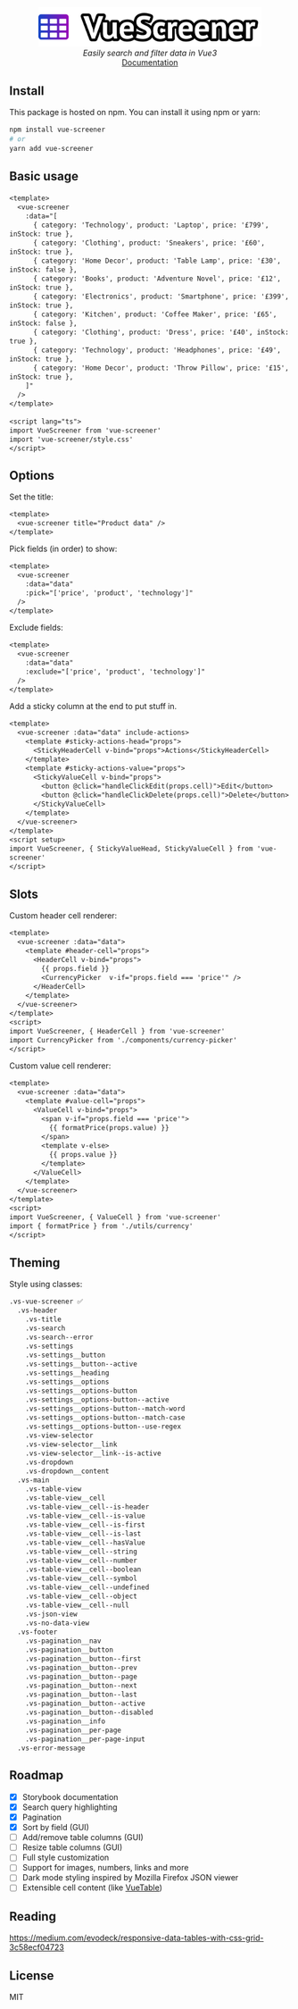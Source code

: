 <div align="center">
  <img src="https://raw.githubusercontent.com/francisashley/vue-screener/main/logo.png" alt="Logo" style="max-width: 400px;">
  <br/>
  <em>Easily search and filter data in Vue3</em>
  <br/>
  <a href="https://francisashley.github.io/vue-screener/">Documentation</a>
</div>

## Install

This package is hosted on npm. You can install it using npm or yarn:

```bash
npm install vue-screener
# or
yarn add vue-screener
```

## Basic usage

```vue
<template>
  <vue-screener
    :data="[
      { category: 'Technology', product: 'Laptop', price: '£799', inStock: true },
      { category: 'Clothing', product: 'Sneakers', price: '£60', inStock: true },
      { category: 'Home Decor', product: 'Table Lamp', price: '£30', inStock: false },
      { category: 'Books', product: 'Adventure Novel', price: '£12', inStock: true },
      { category: 'Electronics', product: 'Smartphone', price: '£399', inStock: true },
      { category: 'Kitchen', product: 'Coffee Maker', price: '£65', inStock: false },
      { category: 'Clothing', product: 'Dress', price: '£40', inStock: true },
      { category: 'Technology', product: 'Headphones', price: '£49', inStock: true },
      { category: 'Home Decor', product: 'Throw Pillow', price: '£15', inStock: true },
    ]"
  />
</template>

<script lang="ts">
import VueScreener from 'vue-screener'
import 'vue-screener/style.css'
</script>
```

## Options

Set the title:

```vue
<template>
  <vue-screener title="Product data" />
</template>
```

Pick fields (in order) to show:

```vue
<template>
  <vue-screener
    :data="data"
    :pick="['price', 'product', 'technology']"
  />
</template>
```

Exclude fields:

```vue
<template>
  <vue-screener
    :data="data"
    :exclude="['price', 'product', 'technology']"
  />
</template>
```

Add a sticky column at the end to put stuff in.

```vue
<template>
  <vue-screener :data="data" include-actions>
    <template #sticky-actions-head="props">
      <StickyHeaderCell v-bind="props">Actions</StickyHeaderCell>
    </template>
    <template #sticky-actions-value="props">
      <StickyValueCell v-bind="props">
        <button @click="handleClickEdit(props.cell)">Edit</button>
        <button @click="handleClickDelete(props.cell)">Delete</button>
      </StickyValueCell>
    </template>
  </vue-screener>
</template>
<script setup>
import VueScreener, { StickyValueHead, StickyValueCell } from 'vue-screener'
</script>
```

## Slots

Custom header cell renderer:

```vue
<template>
  <vue-screener :data="data">
    <template #header-cell="props">
      <HeaderCell v-bind="props">
        {{ props.field }}
        <CurrencyPicker  v-if="props.field === 'price'" />
      </HeaderCell>
    </template>
  </vue-screener>
</template>
<script>
import VueScreener, { HeaderCell } from 'vue-screener'
import CurrencyPicker from './components/currency-picker'
</script>
```

Custom value cell renderer:

```vue
<template>
  <vue-screener :data="data">
    <template #value-cell="props">
      <ValueCell v-bind="props">
        <span v-if="props.field === 'price'">
          {{ formatPrice(props.value) }}
        </span>
        <template v-else>
          {{ props.value }}
        </template>
      </ValueCell>
    </template>
  </vue-screener>
</template>
<script>
import VueScreener, { ValueCell } from 'vue-screener'
import { formatPrice } from './utils/currency'
</script>
```

## Theming

Style using classes:

```
.vs-vue-screener ✅
  .vs-header 
    .vs-title
    .vs-search
    .vs-search--error
    .vs-settings
    .vs-settings__button
    .vs-settings__button--active
    .vs-settings__heading
    .vs-settings__options
    .vs-settings__options-button
    .vs-settings__options-button--active
    .vs-settings__options-button--match-word
    .vs-settings__options-button--match-case
    .vs-settings__options-button--use-regex
    .vs-view-selector
    .vs-view-selector__link
    .vs-view-selector__link--is-active
    .vs-dropdown
    .vs-dropdown__content
  .vs-main
    .vs-table-view
    .vs-table-view__cell
    .vs-table-view__cell--is-header
    .vs-table-view__cell--is-value
    .vs-table-view__cell--is-first
    .vs-table-view__cell--is-last
    .vs-table-view__cell--hasValue
    .vs-table-view__cell--string
    .vs-table-view__cell--number
    .vs-table-view__cell--boolean
    .vs-table-view__cell--symbol
    .vs-table-view__cell--undefined
    .vs-table-view__cell--object
    .vs-table-view__cell--null
    .vs-json-view
    .vs-no-data-view
  .vs-footer
    .vs-pagination__nav
    .vs-pagination__button
    .vs-pagination__button--first
    .vs-pagination__button--prev
    .vs-pagination__button--page
    .vs-pagination__button--next
    .vs-pagination__button--last
    .vs-pagination__button--active
    .vs-pagination__button--disabled
    .vs-pagination__info
    .vs-pagination__per-page
    .vs-pagination__per-page-input
  .vs-error-message
```

## Roadmap

- [x] Storybook documentation
- [x] Search query highlighting
- [x] Pagination
- [x] Sort by field (GUI)
- [ ] Add/remove table columns (GUI)
- [ ] Resize table columns (GUI)
- [ ] Full style customization
- [ ] Support for images, numbers, links and more
- [ ] Dark mode styling inspired by Mozilla Firefox JSON viewer
- [ ] Extensible cell content (like [VueTable](https://www.vuetable.com/guide/))

## Reading

https://medium.com/evodeck/responsive-data-tables-with-css-grid-3c58ecf04723

## License
MIT